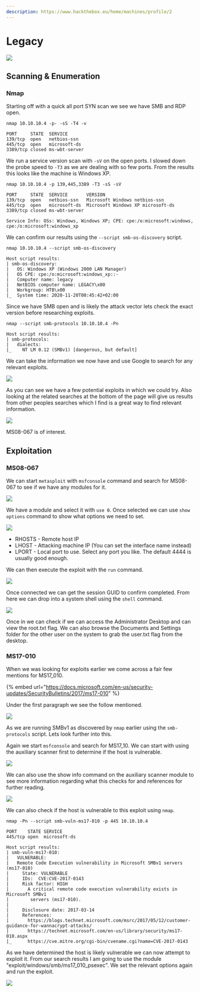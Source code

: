 ```yaml
---
description: https://www.hackthebox.eu/home/machines/profile/2
---
```


# Legacy

![](<../../../.gitbook/assets/image (345).png>)

## Scanning & Enumeration

### Nmap

Starting off with a quick all port SYN scan we see we have SMB and RDP open.

```
nmap 10.10.10.4 -p- -sS -T4 -v

PORT     STATE  SERVICE
139/tcp  open   netbios-ssn
445/tcp  open   microsoft-ds
3389/tcp closed ms-wbt-server
```

We run a service version scan with `-sV` on the open ports. I slowed down the probe speed to `-T3` as we are dealing with so few ports. From the results this looks like the machine is Windows XP.

```
nmap 10.10.10.4 -p 139,445,3389 -T3 -sS -sV

PORT     STATE  SERVICE       VERSION
139/tcp  open   netbios-ssn   Microsoft Windows netbios-ssn
445/tcp  open   microsoft-ds  Microsoft Windows XP microsoft-ds
3389/tcp closed ms-wbt-server

Service Info: OSs: Windows, Windows XP; CPE: cpe:/o:microsoft:windows, cpe:/o:microsoft:windows_xp
```

We can confirm our results using the `--script smb-os-discovery` script.

```
nmap 10.10.10.4 --script smb-os-discovery

Host script results:
| smb-os-discovery: 
|   OS: Windows XP (Windows 2000 LAN Manager)
|   OS CPE: cpe:/o:microsoft:windows_xp::-
|   Computer name: legacy
|   NetBIOS computer name: LEGACY\x00
|   Workgroup: HTB\x00
|_  System time: 2020-11-20T00:45:42+02:00
```

Since we have SMB open and is likely the attack vector lets check the exact version before researching exploits.

```
nmap --script smb-protocols 10.10.10.4 -Pn

Host script results:
| smb-protocols: 
|   dialects: 
|_    NT LM 0.12 (SMBv1) [dangerous, but default]
```

We can take the information we now have and use Google to search for any relevant exploits.

![](<../../../.gitbook/assets/image (346).png>)

As you can see we have a few potential exploits in which we could try. Also looking at the related searches at the bottom of the page will give us results from other peoples searches which I find is a great way to find relevant information.

![](<../../../.gitbook/assets/image (347) (1).png>)

MS08-067 is of interest.

## Exploitation

### MS08-067

We can start `metasploit` with `msfconsole` command and search for MS08-067 to see if we have any modules for it.

![](<../../../.gitbook/assets/image (348).png>)

We have a module and select it with `use 0`. Once selected we can use `show options` command to show what options we need to set.

![](<../../../.gitbook/assets/image (349) (1).png>)

* RHOSTS - Remote host IP
* LHOST - Attacking machine IP (You can set the interface name instead)
* LPORT - Local port to use. Select any port you like. The default 4444 is usually good enough.

We can then execute the exploit with the `run` command.

![](<../../../.gitbook/assets/image (350) (1).png>)

Once connected we can get the session GUID to confirm completed. From here we can drop into a system shell using the `shell` command.

![](<../../../.gitbook/assets/image (351).png>)

Once in we can check if we can access the Administrator Desktop and can view the root.txt flag. We can also browse the Documents and Settings folder for the other user on the system to grab the user.txt flag from the desktop.

### MS17-010

When we was looking for exploits earlier we come across a fair few mentions for MS17\_010.

{% embed url="https://docs.microsoft.com/en-us/security-updates/SecurityBulletins/2017/ms17-010" %}

Under the first paragraph we see the follow mentioned.

![](<../../../.gitbook/assets/image (352) (1).png>)

As we are running SMBv1 as discovered by `nmap` earlier using the `smb-protocols` script. Lets look further into this.

Again we start `msfconsole` and search for MS17\_10. We can start with using the auxiliary scanner first to determine if the host is vulnerable.

![](<../../../.gitbook/assets/image (353).png>)

We can also use the show info command on the auxiliary scanner module to see more information regarding what this checks for and references for further reading.

![](<../../../.gitbook/assets/image (354).png>)

We can also check if the host is vulnerable to this exploit using `nmap`.

```
nmap -Pn --script smb-vuln-ms17-010 -p 445 10.10.10.4

PORT    STATE SERVICE
445/tcp open  microsoft-ds

Host script results:
| smb-vuln-ms17-010: 
|   VULNERABLE:
|   Remote Code Execution vulnerability in Microsoft SMBv1 servers (ms17-010)
|     State: VULNERABLE
|     IDs:  CVE:CVE-2017-0143
|     Risk factor: HIGH
|       A critical remote code execution vulnerability exists in Microsoft SMBv1
|        servers (ms17-010).
|           
|     Disclosure date: 2017-03-14
|     References:
|       https://blogs.technet.microsoft.com/msrc/2017/05/12/customer-guidance-for-wannacrypt-attacks/
|       https://technet.microsoft.com/en-us/library/security/ms17-010.aspx
|_      https://cve.mitre.org/cgi-bin/cvename.cgi?name=CVE-2017-0143
```

As we have determined the host is likely vulnerable we can now attempt to exploit it. From our search results I am going to use the module "exploit/windows/smb/ms17\_010\_psexec". We set the relevant options again and run the exploit.

![](<../../../.gitbook/assets/image (355).png>)
